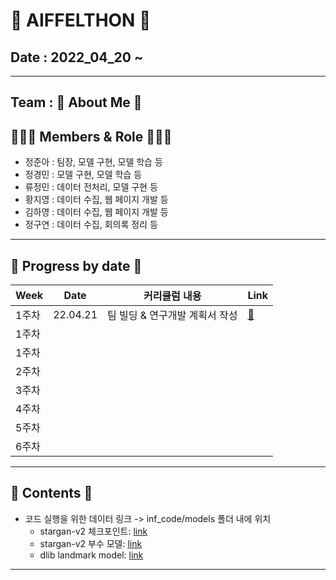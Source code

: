 # 🌟 AIFFELTHON 🌟
## Date : 2022_04_20 ~

----------------------------------------------------------
## Team : 👗 About Me 👗
## 🙋🏻‍♀️ Members & Role 🙋🏻‍♂️
* 정준아 : 팀장, 모델 구현, 모델 학습 등
* 정경민 : 모델 구현, 모델 학습 등 
* 류정민 : 데이터 전처리, 모델 구현 등
* 황지영 : 데이터 수집, 웹 페이지 개발 등
* 김하영 : 데이터 수집, 웹 페이지 개발 등
* 정구연 : 데이터 수집, 회의록 정리 등

----------------------------------------------------------
## 📅 Progress by date 📅 

| Week | Date | 커리큘럼 내용 | Link |
| ------ | ------ | ----------- | ------ |
| 1주차 | 22.04.21 | 팀 빌딩 & 연구개발 계획서 작성 | [🔗](https://modulabs.notion.site/22-04-21-0c5f2984772e4214a99a3564c8522062)    |
| 1주차 |     |  |     |
| 1주차 |     |  |     |
| 2주차 |     |  |     |
| 3주차 |     |  |     |
| 4주차 |     |  |     |
| 5주차 |     |  |     |
| 6주차 |     |  |     |


----------------------------------------------------------
## 📝 Contents 📝

* 코드 실행을 위한 데이터 링크 -> inf_code/models 폴더 내에 위치
  - stargan-v2 체크포인트: [link](https://drive.google.com/file/d/1Vxu-7W9YmAkcSPED-wlVJbc24AdxCU0-/view?usp=sharing)
  - stargan-v2 부수 모델: [link](https://drive.google.com/file/d/1R1y5VDFHwwuOUIyrlwtnt_9rEOA7ShTm/view?usp=sharing)
  - dlib landmark model: [link](https://drive.google.com/file/d/15amnnnJ6nZeNeYVfNqjKz9nNvrpadkVE/view?usp=sharing)

----------------------------------------------------------
